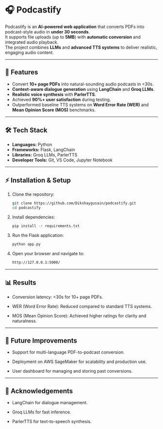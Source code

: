 # 🎧 Podcastify

Podcastify is an **AI-powered web application** that converts PDFs into podcast-style audio in **under 30 seconds**.  
It supports file uploads (up to **5MB**) with **automatic conversion** and integrated audio playback.  
The project combines **LLMs** and **advanced TTS systems** to deliver realistic, engaging audio content.  

---

## 🚀 Features
- Convert **10+ page PDFs** into natural-sounding audio podcasts in <30s.  
- **Context-aware dialogue generation** using **LangChain** and **Groq LLMs**.  
- **Realistic voice synthesis** with **ParlerTTS**.  
- Achieved **90%+ user satisfaction** during testing.  
- Outperformed baseline TTS systems on **Word Error Rate (WER)** and **Mean Opinion Score (MOS)** benchmarks.  

---

## 🛠️ Tech Stack
- **Languages:** Python  
- **Frameworks:** Flask, LangChain  
- **Libraries:** Groq LLMs, ParlerTTS  
- **Developer Tools:** Git, VS Code, Jupyter Notebook  

---

## ⚡ Installation & Setup
1. Clone the repository:
   ```bash
   git clone https://github.com/Dikshaygusain/podcastify.git
   cd podcastify
   
2. Install dependencies:
   ```bash
   pip install -r requirements.txt


3. Run the Flask application:
   ```bash
   python app.py


4. Open your browser and navigate to:
   ```bash
   http://127.0.0.1:5000/

---

## 📊 Results

- Conversion latency: <30s for 10+ page PDFs.

- WER (Word Error Rate): Reduced compared to standard TTS systems.

- MOS (Mean Opinion Score): Achieved higher ratings for clarity and naturalness.

---
## 🔮 Future Improvements

- Support for multi-language PDF-to-podcast conversion.

- Deployment on AWS SageMaker for scalability and production use.

- User dashboard for managing and storing past conversions.

---
## 🙌 Acknowledgements

- LangChain for dialogue management.

- Groq
 LLMs for fast inference.

- ParlerTTS for text-to-speech synthesis.
